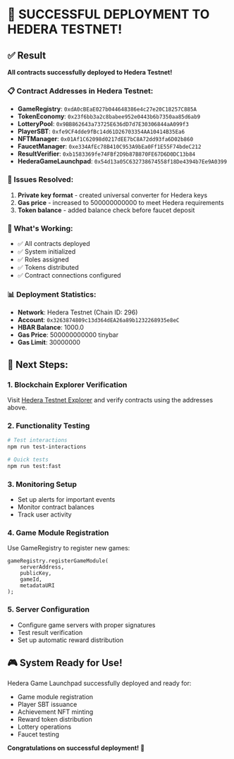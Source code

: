 # 🎉 SUCCESSFUL DEPLOYMENT TO HEDERA TESTNET!

## ✅ Result

**All contracts successfully deployed to Hedera Testnet!**

### 📋 Contract Addresses in Hedera Testnet:

- **GameRegistry**: `0xdA0cBEaE027b044648386e4c27e20C18257C885A`
- **TokenEconomy**: `0x23f6bb3a2c8babee952e0443b6b7350aa85d6ab9`
- **LotteryPool**: `0x9BB862643a73725E636dD7d7E30306844aA099f3`
- **PlayerSBT**: `0xfe9CF4dde9fBc14d61D26703354AA10414B35Ea6`
- **NFTManager**: `0x01Af1C62098d0217dEE7bC8A72dd93fa6D02b860`
- **FaucetManager**: `0xe334AfEc78B410C953A9bEa0Ff1E55F74bdeC212`
- **ResultVerifier**: `0xb1583369fe74FBf2D9b87B870FE67D6D0DC13b84`
- **HederaGameLaunchpad**: `0x54d13a05C632738674558f18De4394b7Ee9A0399`

### 🔧 Issues Resolved:

1. **Private key format** - created universal converter for Hedera keys
2. **Gas price** - increased to 500000000000 to meet Hedera requirements
3. **Token balance** - added balance check before faucet deposit

### 🚀 What's Working:

- ✅ All contracts deployed
- ✅ System initialized
- ✅ Roles assigned
- ✅ Tokens distributed
- ✅ Contract connections configured

### 📊 Deployment Statistics:

- **Network**: Hedera Testnet (Chain ID: 296)
- **Account**: `0x3263874809c13d364dEA26a89b1232268935e8eC`
- **HBAR Balance**: 1000.0
- **Gas Price**: 500000000000 tinybar
- **Gas Limit**: 30000000

## 🔗 Next Steps:

### 1. Blockchain Explorer Verification

Visit [Hedera Testnet Explorer](https://hashscan.io/testnet) and verify contracts using the addresses above.

### 2. Functionality Testing

```bash
# Test interactions
npm run test-interactions

# Quick tests
npm run test:fast
```

### 3. Monitoring Setup

- Set up alerts for important events
- Monitor contract balances
- Track user activity

### 4. Game Module Registration

Use GameRegistry to register new games:

```solidity
gameRegistry.registerGameModule(
    serverAddress,
    publicKey,
    gameId,
    metadataURI
);
```

### 5. Server Configuration

- Configure game servers with proper signatures
- Test result verification
- Set up automatic reward distribution

## 🎮 System Ready for Use!

Hedera Game Launchpad successfully deployed and ready for:

- Game module registration
- Player SBT issuance
- Achievement NFT minting
- Reward token distribution
- Lottery operations
- Faucet testing

**Congratulations on successful deployment! 🎉**
